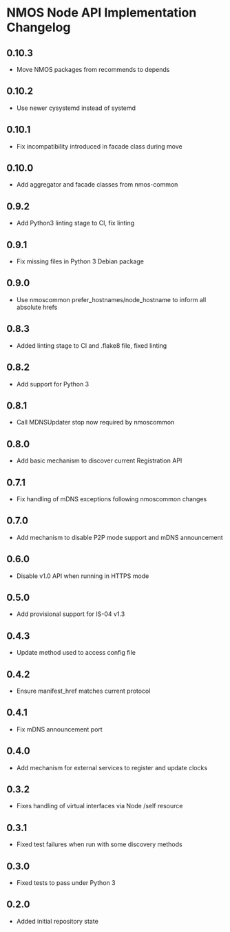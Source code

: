# NMOS Node API Implementation Changelog

## 0.10.3
- Move NMOS packages from recommends to depends

## 0.10.2
- Use newer cysystemd instead of systemd

## 0.10.1
- Fix incompatibility introduced in facade class during move

## 0.10.0
- Add aggregator and facade classes from nmos-common

## 0.9.2
- Add Python3 linting stage to CI, fix linting

## 0.9.1
- Fix missing files in Python 3 Debian package

## 0.9.0
- Use nmoscommon prefer_hostnames/node_hostname to inform all absolute hrefs

## 0.8.3
- Added linting stage to CI and .flake8 file, fixed linting

## 0.8.2
- Add support for Python 3

## 0.8.1
- Call MDNSUpdater stop now required by nmoscommon

## 0.8.0
- Add basic mechanism to discover current Registration API

## 0.7.1
- Fix handling of mDNS exceptions following nmoscommon changes

## 0.7.0
- Add mechanism to disable P2P mode support and mDNS announcement

## 0.6.0
- Disable v1.0 API when running in HTTPS mode

## 0.5.0
- Add provisional support for IS-04 v1.3

## 0.4.3
- Update method used to access config file

## 0.4.2
- Ensure manifest_href matches current protocol

## 0.4.1
- Fix mDNS announcement port

## 0.4.0
- Add mechanism for external services to register and update clocks

## 0.3.2
- Fixes handling of virtual interfaces via Node /self resource

## 0.3.1
- Fixed test failures when run with some discovery methods

## 0.3.0
- Fixed tests to pass under Python 3

## 0.2.0
- Added initial repository state
